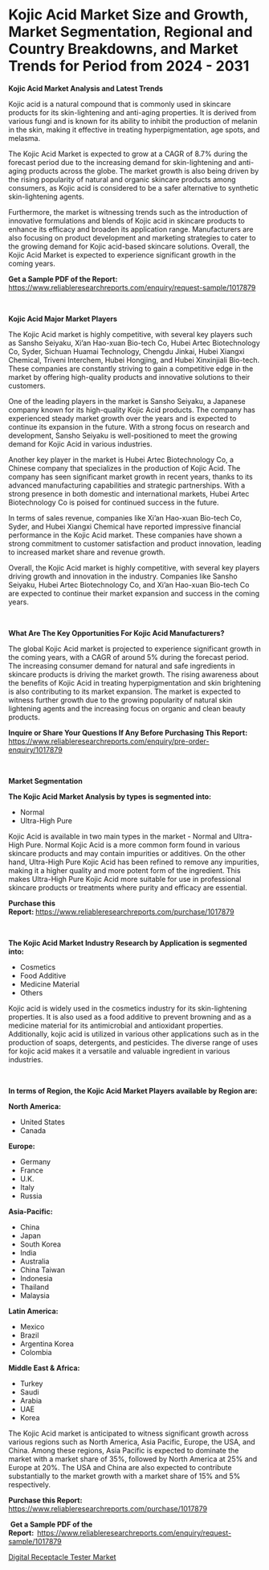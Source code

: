 <p><h1>Kojic Acid Market Size and Growth, Market Segmentation, Regional and Country Breakdowns, and Market Trends for Period from 2024 -  2031</h1></p><p><strong>Kojic Acid Market Analysis and Latest Trends</strong></p>
<p><p>Kojic acid is a natural compound that is commonly used in skincare products for its skin-lightening and anti-aging properties. It is derived from various fungi and is known for its ability to inhibit the production of melanin in the skin, making it effective in treating hyperpigmentation, age spots, and melasma.</p><p>The Kojic Acid Market is expected to grow at a CAGR of 8.7% during the forecast period due to the increasing demand for skin-lightening and anti-aging products across the globe. The market growth is also being driven by the rising popularity of natural and organic skincare products among consumers, as Kojic acid is considered to be a safer alternative to synthetic skin-lightening agents.</p><p>Furthermore, the market is witnessing trends such as the introduction of innovative formulations and blends of Kojic acid in skincare products to enhance its efficacy and broaden its application range. Manufacturers are also focusing on product development and marketing strategies to cater to the growing demand for Kojic acid-based skincare solutions. Overall, the Kojic Acid Market is expected to experience significant growth in the coming years.</p></p>
<p><strong>Get a Sample PDF of the Report:&nbsp;</strong> <a href="https://www.reliableresearchreports.com/enquiry/request-sample/1017879">https://www.reliableresearchreports.com/enquiry/request-sample/1017879</a></p>
<p>&nbsp;</p>
<p><strong>Kojic Acid Major Market Players</strong></p>
<p><p>The Kojic Acid market is highly competitive, with several key players such as Sansho Seiyaku, Xi’an Hao-xuan Bio-tech Co, Hubei Artec Biotechnology Co, Syder, Sichuan Huamai Technology, Chengdu Jinkai, Hubei Xiangxi Chemical, Triveni Interchem, Hubei Hongjing, and Hubei Xinxinjiali Bio-tech. These companies are constantly striving to gain a competitive edge in the market by offering high-quality products and innovative solutions to their customers.</p><p>One of the leading players in the market is Sansho Seiyaku, a Japanese company known for its high-quality Kojic Acid products. The company has experienced steady market growth over the years and is expected to continue its expansion in the future. With a strong focus on research and development, Sansho Seiyaku is well-positioned to meet the growing demand for Kojic Acid in various industries.</p><p>Another key player in the market is Hubei Artec Biotechnology Co, a Chinese company that specializes in the production of Kojic Acid. The company has seen significant market growth in recent years, thanks to its advanced manufacturing capabilities and strategic partnerships. With a strong presence in both domestic and international markets, Hubei Artec Biotechnology Co is poised for continued success in the future.</p><p>In terms of sales revenue, companies like Xi’an Hao-xuan Bio-tech Co, Syder, and Hubei Xiangxi Chemical have reported impressive financial performance in the Kojic Acid market. These companies have shown a strong commitment to customer satisfaction and product innovation, leading to increased market share and revenue growth.</p><p>Overall, the Kojic Acid market is highly competitive, with several key players driving growth and innovation in the industry. Companies like Sansho Seiyaku, Hubei Artec Biotechnology Co, and Xi’an Hao-xuan Bio-tech Co are expected to continue their market expansion and success in the coming years.</p></p>
<p>&nbsp;</p>
<p><strong>What Are The Key Opportunities For Kojic Acid Manufacturers?</strong></p>
<p><p>The global Kojic Acid market is projected to experience significant growth in the coming years, with a CAGR of around 5% during the forecast period. The increasing consumer demand for natural and safe ingredients in skincare products is driving the market growth. The rising awareness about the benefits of Kojic Acid in treating hyperpigmentation and skin brightening is also contributing to its market expansion. The market is expected to witness further growth due to the growing popularity of natural skin lightening agents and the increasing focus on organic and clean beauty products.</p></p>
<p><strong>Inquire or Share Your Questions If Any Before Purchasing This Report:</strong> <a href="https://www.reliableresearchreports.com/enquiry/pre-order-enquiry/1017879">https://www.reliableresearchreports.com/enquiry/pre-order-enquiry/1017879</a></p>
<p>&nbsp;</p>
<p><strong>Market Segmentation</strong></p>
<p><strong>The Kojic Acid Market Analysis by types is segmented into:</strong></p>
<p><ul><li>Normal</li><li>Ultra-High Pure</li></ul></p>
<p><p>Kojic Acid is available in two main types in the market - Normal and Ultra-High Pure. Normal Kojic Acid is a more common form found in various skincare products and may contain impurities or additives. On the other hand, Ultra-High Pure Kojic Acid has been refined to remove any impurities, making it a higher quality and more potent form of the ingredient. This makes Ultra-High Pure Kojic Acid more suitable for use in professional skincare products or treatments where purity and efficacy are essential.</p></p>
<p><strong>Purchase this Report:&nbsp;</strong><a href="https://www.reliableresearchreports.com/purchase/1017879">https://www.reliableresearchreports.com/purchase/1017879</a></p>
<p>&nbsp;</p>
<p><strong>The Kojic Acid Market Industry Research by Application is segmented into:</strong></p>
<p><ul><li>Cosmetics</li><li>Food Additive</li><li>Medicine Material</li><li>Others</li></ul></p>
<p><p>Kojic acid is widely used in the cosmetics industry for its skin-lightening properties. It is also used as a food additive to prevent browning and as a medicine material for its antimicrobial and antioxidant properties. Additionally, kojic acid is utilized in various other applications such as in the production of soaps, detergents, and pesticides. The diverse range of uses for kojic acid makes it a versatile and valuable ingredient in various industries.</p></p>
<p>&nbsp;</p>
<p><strong>In terms of Region, the Kojic Acid Market Players available by Region are:</strong></p>
<p>
    <p> <strong> North America: </strong>
        <ul>
            <li>United States</li>
            <li>Canada</li>
        </ul>
        </p> 
    <p> <strong> Europe: </strong>
        <ul>
            <li>Germany</li>
            <li>France</li>
            <li>U.K.</li>
            <li>Italy</li>
            <li>Russia</li>
        </ul>
        </p> 
    <p> <strong> Asia-Pacific: </strong>
        <ul>
            <li>China</li>
            <li>Japan</li>
            <li>South Korea</li>
            <li>India</li>
            <li>Australia</li>
            <li>China Taiwan</li>
            <li>Indonesia</li>
            <li>Thailand</li>
            <li>Malaysia</li>
        </ul>
        </p> 
    <p> <strong> Latin America: </strong>
        <ul>
            <li>Mexico</li>
            <li>Brazil</li>
            <li>Argentina Korea</li>
            <li>Colombia</li>
        </ul>
        </p> 
    <p> <strong> Middle East & Africa: </strong>
        <ul>
            <li>Turkey</li>
            <li>Saudi</li>
            <li>Arabia</li>
            <li>UAE</li>
            <li>Korea</li>
        </ul>
    </p>
    </p>
<p><p>The Kojic Acid market is anticipated to witness significant growth across various regions such as North America, Asia Pacific, Europe, the USA, and China. Among these regions, Asia Pacific is expected to dominate the market with a market share of 35%, followed by North America at 25% and Europe at 20%. The USA and China are also expected to contribute substantially to the market growth with a market share of 15% and 5% respectively.</p></p>
<p><strong>Purchase this Report: </strong><a href="https://www.reliableresearchreports.com/purchase/1017879">https://www.reliableresearchreports.com/purchase/1017879</a></p>
<p>&nbsp;<strong>Get a Sample PDF of the Report:&nbsp;&nbsp;</strong><a href="https://www.reliableresearchreports.com/enquiry/request-sample/1017879">https://www.reliableresearchreports.com/enquiry/request-sample/1017879</a></p>
<p><strong></strong></p>
<p><p><a href="https://eight-handstand-8fb.notion.site/Digital-Receptacle-Tester-Market-Research-Report-Forecasted-for-Period-from-2024-2031-by-Market-T-929a9ec322364a73b193f1bb28688879">Digital Receptacle Tester Market</a></p></p>